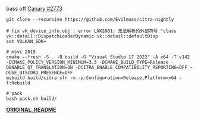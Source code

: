 bass off [Canary #2773](0709663316bdb2a66490cf7dbf591cfb02d89d16)

```shell
git clone --recursive https://github.com/Evilmass/citra-nightly

# fix vk_device_info.obj : error LNK2001: 无法解析的外部符号 "class vk::detail::DispatchLoaderDynamic vk::detail::defaultDisp
set VULKAN_SDK=

# msvc 2019
cmake --fresh -S . -B build -G "Visual Studio 17 2022" -A x64 -T v142 -DCMAKE_POLICY_VERSION_MINIMUM=3.5 -DCMAKE_BUILD_TYPE=Release -DENABLE_QT_TRANSLATION=ON -DCITRA_ENABLE_COMPATIBILITY_REPORTING=OFF -DUSE_DISCORD_PRESENCE=OFF
msbuild build/citra.sln -m -p:Configuration=Release,Platform=x64 -t:Rebuild

# pack
bash pack.sh build/
```

**[ORIGINAL_README](./ORIGINAL_README.md)**